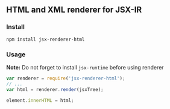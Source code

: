 ## HTML and XML renderer for JSX-IR

### Install

```npm install jsx-renderer-html```

### Usage

**Note:** Do not forget to install ```jsx-runtime``` before using renderer

```javascript
var renderer = require('jsx-renderer-html');
// ...
var html = renderer.render(jsxTree);

element.innerHTML = html;
```
